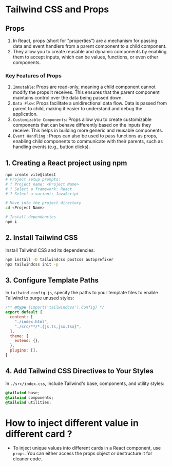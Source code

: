 
# Tailwind CSS and Props

## Props 
  1. In React, props (short for "properties") are a mechanism for passing data and event handlers from a parent component to a child component. 
  2. They allow you to create reusable and dynamic components by enabling them to accept inputs, which can be values, functions, or even other components.

  ### Key Features of Props
  1. `Immutable`: Props are read-only, meaning a child component cannot modify the props it receives. This ensures that the parent component maintains control over the data being passed down.
  2. `Data Flow`: Props facilitate a unidirectional data flow. Data is passed from parent to child, making it easier to understand and debug the application.
  3. `Customizable Components`: Props allow you to create customizable components that can behave differently based on the inputs they receive. This helps in building more generic and reusable components.
  4. `Event Handling` : Props can also be used to pass functions as props, enabling child components to communicate with their parents, such as handling events (e.g., button clicks).

## 1. Creating a React project using npm

```bash
npm create vite@latest
# Project setup prompts:
# ? Project name: <Project Name>
# ? Select a framework: React
# ? Select a variant: JavaScript

# Move into the project directory
cd <Project Name>

# Install dependencies
npm i
```

## 2. Install Tailwind CSS

Install Tailwind CSS and its dependencies:

```bash
npm install -D tailwindcss postcss autoprefixer
npx tailwindcss init -p
```

## 3. Configure Template Paths

In `tailwind.config.js`, specify the paths to your template files to enable Tailwind to purge unused styles:

```js
/** @type {import('tailwindcss').Config} */
export default {
  content: [
    "./index.html",
    "./src/**/*.{js,ts,jsx,tsx}",
  ],
  theme: {
    extend: {},
  },
  plugins: [],
}
```

## 4. Add Tailwind CSS Directives to Your Styles

In `./src/index.css`, include Tailwind's base, components, and utility styles:

```css
@tailwind base;
@tailwind components;
@tailwind utilities;
```

# How to inject different value in different card ?

- To inject unique values into different cards in a React component, use `props`. You can either access the props object or destructure it for cleaner code.